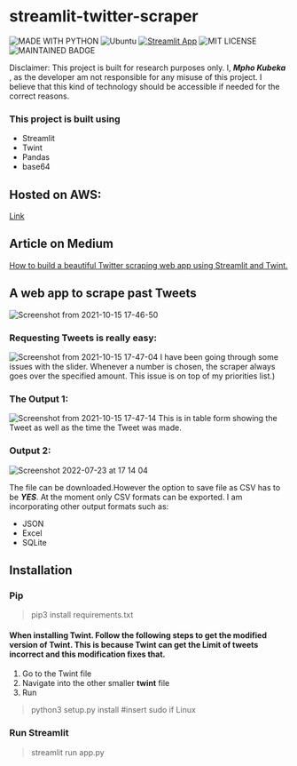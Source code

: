 # streamlit-twitter-scraper

![MADE WITH PYTHON](http://ForTheBadge.com/images/badges/made-with-python.svg)  ![Ubuntu](https://img.shields.io/badge/Ubuntu-E95420?style=for-the-badge&logo=ubuntu&logoColor=white)  [![Streamlit App](https://static.streamlit.io/badges/streamlit_badge_black_white.svg)](https://share.streamlit.io/yourGitHubName/yourRepo/yourApp/)
   ![MIT LICENSE](https://badgen.net//badge/license/MIT/green)   ![MAINTAINED BADGE](https://img.shields.io/badge/Maintained%3F-yes-green.svg)   

 Disclaimer:
  This project is built for research purposes only. I, ***Mpho Kubeka*** , as the developer am not responsible for any misuse of this project. I believe that this kind of   technology should be accessible if needed for the correct reasons.
  
 ### This project is built using 
 * Streamlit
 * Twint
 * Pandas
 * base64

## Hosted on AWS:
[Link](http://13.244.233.247:8501/)

## Article on Medium
[How to build a beautiful Twitter scraping web app using Streamlit and Twint.](https://medium.com/@dataprojectswithMJ/how-to-build-a-beautiful-twitter-scraping-web-app-using-streamlit-and-twint-44a725d3be07)
 
  
## A web app to scrape past Tweets
![Screenshot from 2021-10-15 17-46-50](https://user-images.githubusercontent.com/92593501/137516457-e67e1897-b592-4b1d-9402-3e863fa2cd16.png)


### Requesting Tweets is really easy:
![Screenshot from 2021-10-15 17-47-04](https://user-images.githubusercontent.com/92593501/137516507-1306cd05-54ed-4aa9-ae5b-cc8ce1268d9f.png)
I have been going through some issues with the slider. Whenever a number is chosen, the scraper always goes over the specified amount. This issue is on top of my priorities list.)

### The Output 1:
![Screenshot from 2021-10-15 17-47-14](https://user-images.githubusercontent.com/92593501/137516705-d368a655-164d-45e8-b7c4-716e5f5b74aa.png)
This is in table form showing the Tweet as well as the time the Tweet was made.

### Output 2:
![Screenshot 2022-07-23 at 17 14 04](https://user-images.githubusercontent.com/92593501/180611114-7010540e-aa48-4781-9678-bed32247acad.png)


The file can be downloaded.However the option to save file as CSV has to be ***YES***.
At the moment only CSV formats can be exported. I am incorporating other output formats such as:

* JSON
* Excel
* SQLite

## Installation

### Pip
> pip3 install requirements.txt

#### When installing Twint. Follow the following steps to get the modified version of Twint. This is because Twint can get the Limit of tweets incorrect and this modification fixes that.
 1. Go to the Twint file
 2. Navigate into the other smaller **twint** file
 3. Run
   > python3 setup.py install #insert sudo if Linux

### Run Streamlit
> streamlit run app.py
